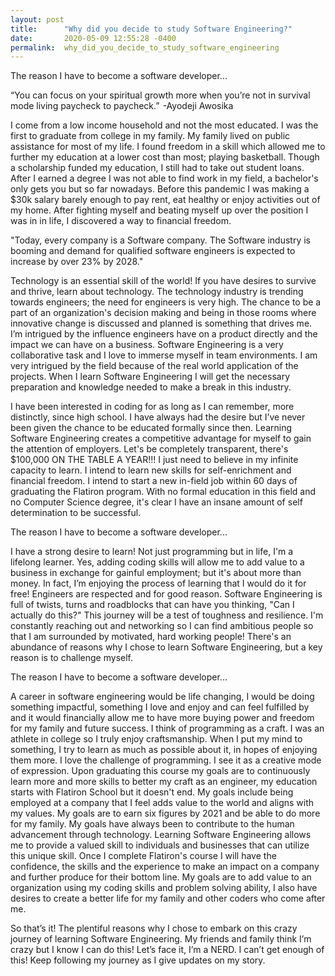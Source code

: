 ```yaml
---
layout: post
title:      "Why did you decide to study Software Engineering?"
date:       2020-05-09 12:55:28 -0400
permalink:  why_did_you_decide_to_study_software_engineering
---
```



The reason I have to become a software developer...


“You can focus on your spiritual growth more when you’re not in survival mode living paycheck to paycheck.” 
-Ayodeji Awosika

I come from a low income household and not the most educated. I was the first to graduate from college in my family. My family lived on public assistance for most of my life. I found freedom in a skill which allowed me to further my education at a lower cost than most; playing basketball. Though a scholarship funded my education, I still had to take out student loans. After I earned a degree I was not able to find work in my field, a bachelor's only gets you but so far nowadays. Before this pandemic I was making a $30k salary barely enough to pay rent, eat healthy or enjoy activities out of my home. After fighting myself and beating myself up over the position I was in in life, I discovered a way to financial freedom. 

"Today, every company is a Software company. The Software industry is booming and demand for qualified software engineers is expected to increase by over 23% by 2028."

Technology is an essential skill of the world! If you have desires to survive and thrive, learn about technology. The technology industry is trending towards engineers; the need for engineers is very high. The chance to be a part of an organization's decision making and being in those rooms where innovative change is discussed and planned is something that drives me. I’m intrigued by the influence engineers have on a product directly and the impact we can have on a business. Software Engineering is a very collaborative task and I love to immerse myself in team environments. I am very intrigued by the field because of the real world application of the projects. When I learn Software Engineering I will get the necessary preparation and knowledge needed to make a break in this industry. 

I have been interested in coding for as long as I can remember, more distinctly, since high school. I have always had the desire but I’ve never been given the chance to be educated formally since then. Learning Software Engineering creates a competitive advantage for myself to gain the attention of employers. Let's be completely transparent, there's $100,000 ON THE TABLE A YEAR!!! I just need to believe in my infinite capacity to learn. I intend to learn new skills for self-enrichment and financial freedom. I intend to start a new in-field job within 60 days of graduating the Flatiron program. With no formal education in this field and no Computer Science degree, it's clear I have an insane amount of self determination to be successful.

The reason I have to become a software developer...

I have a strong desire to learn! Not just programming but in life, I'm a lifelong learner. Yes, adding coding skills will allow me to add value to a business in exchange for gainful employment; but it's about more than money. In fact, I’m enjoying the process of learning that I would do it for free! Engineers are respected and for good reason. Software Engineering is full of twists, turns and roadblocks that can have you thinking, "Can I actually do this?" This journey will be a test of toughness and resilience. I'm constantly reaching out and networking so I can find ambitious people so that I am surrounded by motivated, hard working people! There's an abundance of reasons why I chose to learn Software Engineering, but a key reason is to challenge myself.

The reason I have to become a software developer...

A career in software engineering would be life changing, I would be doing something impactful, something I love and enjoy and can feel fulfilled by and it would financially allow me to have more buying power and freedom for my family and future success. I think of programming as a craft. I was an athlete in college so I truly enjoy craftsmanship. When I put my mind to something, I try to learn as much as possible about it, in hopes of enjoying them more. I love the challenge of programming. I see it as a creative mode of expression. Upon graduating this course my goals are to continuously learn more and more skills to better my craft as an engineer, my education starts with Flatiron School but it doesn't end. My goals include being employed at a company that I feel adds value to the world and aligns with my values. My goals are to earn six figures by 2021 and be able to do more for my family. My goals have always been to contribute to the human advancement through technology. Learning Software Engineering allows me to provide a valued skill to individuals and businesses that can utilize this unique skill. Once I complete Flatiron's course I will have the confidence, the skills and the experience to make an impact on a company and further produce for their bottom line. My goals are to add value to an organization using my coding skills and problem solving ability, I also have desires to create a better life for my family and other coders who come after me.

So that’s it! The plentiful reasons why I chose to embark on this crazy journey of learning Software Engineering. My friends and family think I’m crazy but I know I can do this! Let’s face it, I’m a NERD. I can’t get enough of this! Keep following my journey as I give updates on my story.

